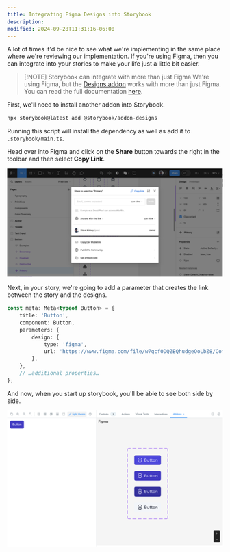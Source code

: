 ```yaml
---
title: Integrating Figma Designs into Storybook
description:
modified: 2024-09-28T11:31:16-06:00
---
```


A lot of times it'd be nice to see what we're implementing in the same place where we're reviewing our implementation. If you're using Figma, then you can integrate into your stories to make your life just a little bit easier.

> [!NOTE] Storybook can integrate with more than just Figma
> We're using Figma, but the [Designs addon](https://storybook.js.org/addons/@storybook/addon-designs/) works with more than just Figma. You can read the full documentation [here](https://storybookjs.github.io/addon-designs/?path=/docs/docs-quick-start--docs).

First, we'll need to install another addon into Storybook.

```sh
npx storybook@latest add @storybook/addon-designs
```

Running this script will install the dependency as well as add it to `.storybook/main.ts`.

Head over into Figma and click on the **Share** button towards the right in the toolbar and then select **Copy Link**.

![Sharing a Figma file](assets/storybook-figma-share-file.png)

Next, in your story, we're going to add a parameter that creates the link between the story and the designs.

```ts
const meta: Meta<typeof Button> = {
	title: 'Button',
	component: Button,
	parameters: {
		design: {
			type: 'figma',
			url: 'https://www.figma.com/file/w7qcf0DQZEQhudgeOoLbZ8/Components?type=design&node-id=24%3A177&mode=design&t=i9nPQJAFW2alh32c-1',
		},
	},
	// …additional properties…
};
```

And now, when you start up storybook, you'll be able to see both side by side.

![Figma design alongside Storybook](assets/storybook-alongside-figma.png)
